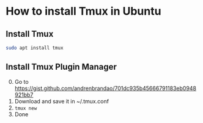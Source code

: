 # How to install Tmux in Ubuntu


## Install Tmux

```bash
sudo apt install tmux
```

## Install Tmux Plugin Manager

0. Go to https://gist.github.com/andrenbrandao/701dc935b45666791183eb0948921bb7
1. Download and save it in ~/.tmux.conf
2. `tmux new`
3. Done
